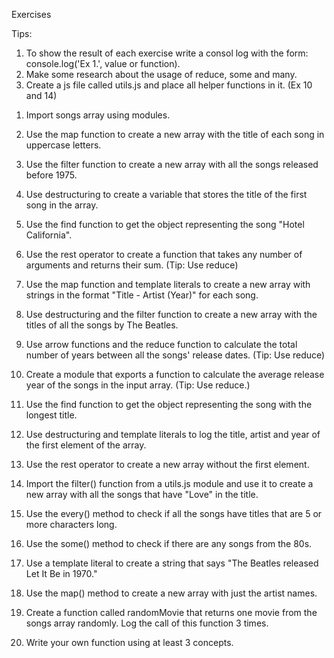 Exercises

Tips: 
1. To show the result of each exercise write a consol log with the form: console.log('Ex 1.', value or function).
2. Make some research about the usage of reduce, some and many.
3. Create a js file called utils.js and place all helper functions in it. (Ex 10 and 14)

1) Import songs array using modules.

2. Use the map function to create a new array with the title of each song in uppercase letters.

3. Use the filter function to create a new array with all the songs released before 1975.

4. Use destructuring to create a variable that stores the title of the first song in the array.

5. Use the find function to get the object representing the song "Hotel California".

6. Use the rest operator to create a function that takes any number of arguments and returns their sum. (Tip: Use reduce)

7. Use the map function and template literals to create a new array with strings in the format "Title - Artist (Year)" for each song.

8. Use destructuring and the filter function to create a new array with the titles of all the songs by The Beatles.

9. Use arrow functions and the reduce function to calculate the total number of years between all the songs' release dates. (Tip: Use reduce)

10. Create a module that exports a function to calculate the average release year of the songs in the input array. (Tip: Use reduce.)

11. Use the find function to get the object representing the song with the longest title.

12. Use destructuring and template literals to log the title, artist and year of the first element of the array.

13. Use the rest operator to create a new array without the first element.

14. Import the filter() function from a utils.js module and use it to create a new array with all the songs that have "Love" in the title.

15. Use the every() method to check if all the songs have titles that are 5 or more characters long.

16. Use the some() method to check if there are any songs from the 80s.

17. Use a template literal to create a string that says "The Beatles released Let It Be in 1970."

18. Use the map() method to create a new array with just the artist names.

19. Create a function called randomMovie that returns one movie from the songs array randomly. Log the call of this function 3 times.

20. Write your own function using at least 3 concepts.